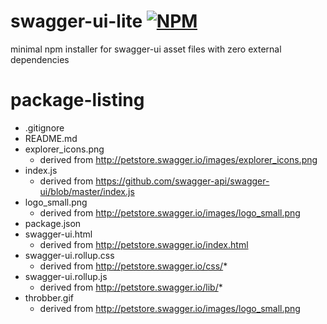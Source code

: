 swagger-ui-lite [![NPM](https://img.shields.io/npm/v/swagger-ui-lite.svg?style=flat-square)](https://www.npmjs.org/package/swagger-ui-lite)
===============
minimal npm installer for swagger-ui asset files with zero external dependencies

# package-listing
- .gitignore
- README.md
- explorer_icons.png
    - derived from http://petstore.swagger.io/images/explorer_icons.png
- index.js
    - derived from https://github.com/swagger-api/swagger-ui/blob/master/index.js
- logo_small.png
    - derived from http://petstore.swagger.io/images/logo_small.png
- package.json
- swagger-ui.html
    - derived from http://petstore.swagger.io/index.html
- swagger-ui.rollup.css
    - derived from http://petstore.swagger.io/css/*
- swagger-ui.rollup.js
    - derived from http://petstore.swagger.io/lib/*
- throbber.gif
    - derived from http://petstore.swagger.io/images/logo_small.png
